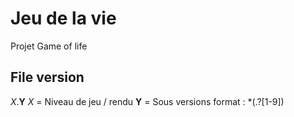 # Jeu de la vie

Projet Game of life



## File version
_X_.**Y**
_X_ = Niveau de jeu / rendu
**Y** = Sous versions format :  *(.?[1-9])
